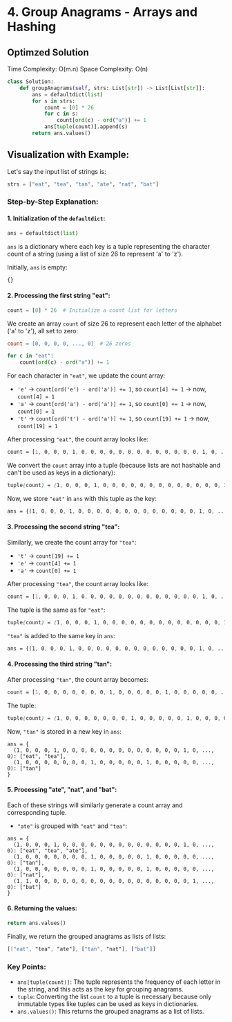 

# 4. Group Anagrams - Arrays and Hashing

## Optimzed Solution

Time Complexity: O(m.n)
Space Complexity: O(n)

```python
class Solution:
    def groupAnagrams(self, strs: List[str]) -> List[List[str]]:
        ans = defaultdict(list)
        for s in strs:
            count = [0] * 26
            for c in s:
                count[ord(c) - ord("a")] += 1
            ans[tuple(count)].append(s)
        return ans.values()
```



## Visualization with Example:

Let's say the input list of strings is:

```python
strs = ["eat", "tea", "tan", "ate", "nat", "bat"]
```

### Step-by-Step Explanation:

#### 1. Initialization of the `defaultdict`:

```python
ans = defaultdict(list)
```

`ans` is a dictionary where each key is a tuple representing the character count of a string (using a list of size 26 to represent 'a' to 'z').

Initially, `ans` is empty: 
```python
{}
```

#### 2. Processing the first string "eat":

```python
count = [0] * 26  # Initialize a count list for letters
```

We create an array `count` of size 26 to represent each letter of the alphabet ('a' to 'z'), all set to zero:

```makefile
count = [0, 0, 0, 0, ..., 0]  # 26 zeros
```

```python
for c in "eat":
    count[ord(c) - ord("a")] += 1
```

For each character in `"eat"`, we update the count array:

- `'e'` -> `count[ord('e') - ord('a')] += 1`, so `count[4] += 1` -> now, `count[4] = 1`
- `'a'` -> `count[ord('a') - ord('a')] += 1`, so `count[0] += 1` -> now, `count[0] = 1`
- `'t'` -> `count[ord('t') - ord('a')] += 1`, so `count[19] += 1` -> now, `count[19] = 1`

After processing `"eat"`, the count array looks like:

```css
count = [1, 0, 0, 0, 1, 0, 0, 0, 0, 0, 0, 0, 0, 0, 0, 0, 0, 0, 1, 0, ..., 0]
```

We convert the `count` array into a tuple (because lists are not hashable and can't be used as keys in a dictionary):

```scss
tuple(count) = (1, 0, 0, 0, 1, 0, 0, 0, 0, 0, 0, 0, 0, 0, 0, 0, 0, 0, 1, 0, ..., 0)
```

Now, we store `"eat"` in `ans` with this tuple as the key:

```css
ans = {(1, 0, 0, 0, 1, 0, 0, 0, 0, 0, 0, 0, 0, 0, 0, 0, 0, 0, 1, 0, ..., 0): ["eat"]}
```

#### 3. Processing the second string "tea":

Similarly, we create the count array for `"tea"`:

- `'t'` -> `count[19] += 1`
- `'e'` -> `count[4] += 1`
- `'a'` -> `count[0] += 1`

After processing `"tea"`, the count array looks like:

```css
count = [1, 0, 0, 0, 1, 0, 0, 0, 0, 0, 0, 0, 0, 0, 0, 0, 0, 0, 1, 0, ..., 0]
```

The tuple is the same as for `"eat"`:

```scss
tuple(count) = (1, 0, 0, 0, 1, 0, 0, 0, 0, 0, 0, 0, 0, 0, 0, 0, 0, 0, 1, 0, ..., 0)
```

`"tea"` is added to the same key in `ans`:

```css
ans = {(1, 0, 0, 0, 1, 0, 0, 0, 0, 0, 0, 0, 0, 0, 0, 0, 0, 0, 1, 0, ..., 0): ["eat", "tea"]}
```

#### 4. Processing the third string "tan":

After processing `"tan"`, the count array becomes:

```css
count = [1, 0, 0, 0, 0, 0, 0, 0, 1, 0, 0, 0, 0, 0, 1, 0, 0, 0, 0, 0, ..., 0]
```

The tuple:

```scss
tuple(count) = (1, 0, 0, 0, 0, 0, 0, 0, 1, 0, 0, 0, 0, 0, 1, 0, 0, 0, 0, 0, ..., 0)
```

Now, `"tan"` is stored in a new key in `ans`:

```less
ans = {
  (1, 0, 0, 0, 1, 0, 0, 0, 0, 0, 0, 0, 0, 0, 0, 0, 0, 0, 1, 0, ..., 0): ["eat", "tea"],
  (1, 0, 0, 0, 0, 0, 0, 0, 1, 0, 0, 0, 0, 0, 1, 0, 0, 0, 0, 0, ..., 0): ["tan"]
}
```

#### 5. Processing "ate", "nat", and "bat":

Each of these strings will similarly generate a count array and corresponding tuple.

- `"ate"` is grouped with `"eat"` and `"tea"`:

```less
ans = {
  (1, 0, 0, 0, 1, 0, 0, 0, 0, 0, 0, 0, 0, 0, 0, 0, 0, 0, 1, 0, ..., 0): ["eat", "tea", "ate"],
  (1, 0, 0, 0, 0, 0, 0, 0, 1, 0, 0, 0, 0, 0, 1, 0, 0, 0, 0, 0, ..., 0): ["tan"],
  (1, 0, 0, 0, 0, 0, 0, 0, 1, 0, 0, 0, 0, 0, 1, 0, 0, 0, 0, 0, ..., 0): ["nat"],
  (1, 1, 0, 0, 0, 0, 0, 0, 0, 0, 0, 0, 0, 0, 0, 0, 0, 0, 0, 1, ..., 0): ["bat"]
}
```

#### 6. Returning the values:

```python
return ans.values()
```

Finally, we return the grouped anagrams as lists of lists:

```css
[["eat", "tea", "ate"], ["tan", "nat"], ["bat"]]
```

### Key Points:

- `ans[tuple(count)]`: The tuple represents the frequency of each letter in the string, and this acts as the key for grouping anagrams.
- `tuple`: Converting the list `count` to a tuple is necessary because only immutable types like tuples can be used as keys in dictionaries.
- `ans.values()`: This returns the grouped anagrams as a list of lists.
